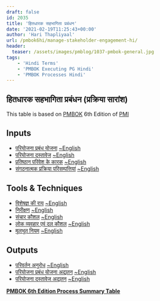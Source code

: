 ```yaml
---
draft: false
id: 2035   
title: 'हितधारक सहभागिता प्रबंधन'
date: '2021-02-19T11:25:43+00:00'
author: 'Hari Thapliyaal'
url: /pmbok6hi/manage-stakeholder-engagement-hi/
header:
  teaser: /assets/images/pmblog/1037-pmbok-general.jpg
tags:
    - 'Hindi Terms'
    - 'PMBOK Executing PG Hindi'
    - 'PMBOK Processes Hindi'
---
```


## हितधारक सहभागिता प्रबंधन (प्रक्रिया सारांश)

This table is based on [PMBOK](https://www.pmi.org/pmbok-guide-standards) 6th Edition of [PMI](https://www.pmi.org/)

## Inputs

- [परियोजना प्रबंध योजना](/pmbok6hi/project-management-plan-hi) [~English](/pmbok6/Project-Management-Plan)
- [परियोजना दस्तावेज](/pmbok6hi/project-documents-hi) [~English](/pmbok6/Project-Documents)
- [प्रतिष्ठान परिवेश के कारक](/pmbok6hi/enterprise-environmental-factors-hi) [~English](/pmbok6/Enterprise-Environmental-Factors)
- [संगठनात्मक प्रक्रिया परिसम्पत्तियां](/pmbok6hi/organizational-process-assets-hi) [~English](/pmbok6/Organizational-Process-Assets)

## Tools &amp; Techniques

- [विशेषज्ञ की राय](/pmbok6hi/expert-judgement-hi) [~English](/pmbok6/Expert-Judgement)
- [निरीक्षण](/pmbok6hi/communication-skills-hi) [~English](/pmbok6/Communication-Skills)
- [संचार कौशल](/pmbok6hi/interpersonal-and-team-skills-hi) [~English](/pmbok6/Interpersonal-And-Team-Skills)
- [लोक व्यवहार एवं दल कौशल](/pmbok6hi/ground-rules-hi) [~English](/pmbok6/Ground-Rules)
- [मूलभूत नियम](/pmbok6hi/meetings-hi) [~English](/pmbok6/Meetings)

## Outputs

- [परिवर्तन अनुरोध](/pmbok6hi/change-requests-hi) [~English](/pmbok6/Change-Requests)
- [परियोजना प्रबंध योजना अद्यतन](/pmbok6hi/project-management-plan-updates-hi) [~English](/pmbok6/Project-Management-Plan-Updates)
- [परियोजना दस्तावेज अद्यतन](/pmbok6hi/project-documents-updates-hi) [~English](/pmbok6/Project-Documents-Updates)

**[PMBOK 6th Edition Process Summary Table](process-groups-and-processes-in-pmbok6/)**